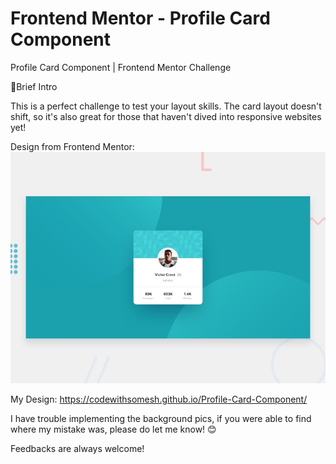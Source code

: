 # Frontend Mentor - Profile Card Component


Profile Card Component | Frontend Mentor Challenge

📝Brief Intro

This is a perfect challenge to test your layout skills. The card layout doesn't shift, so it's also great for those that haven't dived into responsive websites yet!

Design from Frontend Mentor:
![Design preview for the Profile card component coding challenge](./design/desktop-preview.jpg)

My Design:
https://codewithsomesh.github.io/Profile-Card-Component/


I have trouble implementing the background pics, if you were able to find where my mistake was, please do let me know! 😊

Feedbacks are always welcome!

